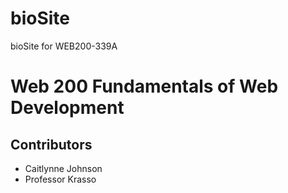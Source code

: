 # bioSite
bioSite for WEB200-339A

<h1>Web 200 Fundamentals of Web Development</h1>
<h2>Contributors</h2>
<ul>
  <li>Caitlynne Johnson</li>
  <li>Professor Krasso</li>
